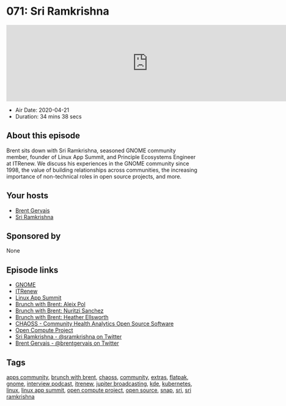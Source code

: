 # 071: Sri Ramkrishna

<iframe src="https://player.fireside.fm/v2/WTrMvATU+sqNv8tXk?theme=dark" width="740" height="200" frameborder="0" scrolling="no"></iframe>

* Air Date: 2020-04-21
* Duration: 34 mins 38 secs

## About this episode

Brent sits down with Sri Ramkrishna, seasoned GNOME community member, founder of Linux App Summit, and Principle Ecosystems Engineer at ITRenew. We discuss his experiences in the GNOME community since 1998, the value of building relationships across communities, the increasing importance of non-technical roles in open source projects, and more.

## Your hosts
* [Brent Gervais](https://extras.show//hosts/brent)
* [Sri Ramkrishna](https://extras.show//guests/sri-ramkrishna)

## Sponsored by

None



## Episode links

  * [GNOME](https://www.gnome.org/ "GNOME")
  * [ITRenew](https://www.itrenew.com/ "ITRenew")
  * [Linux App Summit](https://linuxappsummit.org/ "Linux App Summit")
  * [Brunch with Brent: Aleix Pol](https://extras.show/66 "Brunch with Brent: Aleix Pol")
  * [Brunch with Brent: Nuritzi Sanchez](https://extras.show/61 "Brunch with Brent: Nuritzi Sanchez")
  * [Brunch with Brent: Heather Ellsworth](https://extras.show/57 "Brunch with Brent: Heather Ellsworth")
  * [CHAOSS - Community Health Analytics Open Source Software](https://chaoss.community/ "CHAOSS - Community Health Analytics Open Source Software")
  * [Open Compute Project](https://www.opencompute.org/ "Open Compute Project")
  * [Sri Ramkrishna - @sramkrishna on Twitter](https://twitter.com/sramkrishna "Sri Ramkrishna - @sramkrishna on Twitter")
  * [Brent Gervais - @brentgervais on Twitter](https://twitter.com/brentgervais "Brent Gervais - @brentgervais on Twitter")



## Tags

[apps community](https://extras.show//tags/apps%20community), [brunch with brent](https://extras.show//tags/brunch%20with%20brent), [chaoss](https://extras.show//tags/chaoss), [community](https://extras.show//tags/community), [extras](https://extras.show//tags/extras), [flatpak](https://extras.show//tags/flatpak), [gnome](https://extras.show//tags/gnome), [interview podcast](https://extras.show//tags/interview%20podcast), [itrenew](https://extras.show//tags/itrenew), [jupiter broadcasting](https://extras.show//tags/jupiter%20broadcasting), [kde](https://extras.show//tags/kde), [kubernetes](https://extras.show//tags/kubernetes), [linux](https://extras.show//tags/linux), [linux app summit](https://extras.show//tags/linux%20app%20summit), [open compute project](https://extras.show//tags/open%20compute%20project), [open source](https://extras.show//tags/open%20source), [snap](https://extras.show//tags/snap), [sri](https://extras.show//tags/sri), [sri ramkrishna](https://extras.show//tags/sri%20ramkrishna)